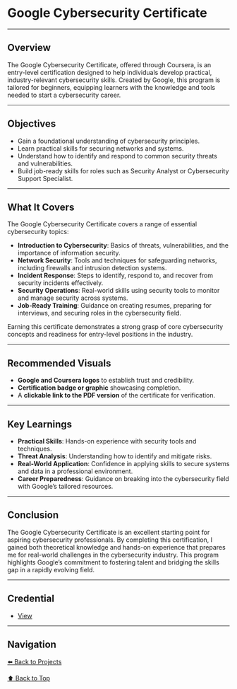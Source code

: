 # Google Cybersecurity Certificate

---

## Overview
The Google Cybersecurity Certificate, offered through Coursera, is an entry-level certification designed to help individuals develop practical, industry-relevant cybersecurity skills. Created by Google, this program is tailored for beginners, equipping learners with the knowledge and tools needed to start a cybersecurity career.

---

## Objectives
- Gain a foundational understanding of cybersecurity principles.
- Learn practical skills for securing networks and systems.
- Understand how to identify and respond to common security threats and vulnerabilities.
- Build job-ready skills for roles such as Security Analyst or Cybersecurity Support Specialist.

---

## What It Covers
The Google Cybersecurity Certificate covers a range of essential cybersecurity topics:

- **Introduction to Cybersecurity**: Basics of threats, vulnerabilities, and the importance of information security.
- **Network Security**: Tools and techniques for safeguarding networks, including firewalls and intrusion detection systems.
- **Incident Response**: Steps to identify, respond to, and recover from security incidents effectively.
- **Security Operations**: Real-world skills using security tools to monitor and manage security across systems.
- **Job-Ready Training**: Guidance on creating resumes, preparing for interviews, and securing roles in the cybersecurity field.

Earning this certificate demonstrates a strong grasp of core cybersecurity concepts and readiness for entry-level positions in the industry.

---

## Recommended Visuals
- **Google and Coursera logos** to establish trust and credibility.
- **Certification badge or graphic** showcasing completion.
- A **clickable link to the PDF version** of the certificate for verification.

---

## Key Learnings
- **Practical Skills**: Hands-on experience with security tools and techniques.
- **Threat Analysis**: Understanding how to identify and mitigate risks.
- **Real-World Application**: Confidence in applying skills to secure systems and data in a professional environment.
- **Career Preparedness**: Guidance on breaking into the cybersecurity field with Google’s tailored resources.

---

## Conclusion
The Google Cybersecurity Certificate is an excellent starting point for aspiring cybersecurity professionals. By completing this certification, I gained both theoretical knowledge and hands-on experience that prepares me for real-world challenges in the cybersecurity industry. This program highlights Google’s commitment to fostering talent and bridging the skills gap in a rapidly evolving field.

---

## Credential
- [View](Google-Cybersecurity-Certificate.pdf)

---
## Navigation
[⬅️ Back to Projects](https://c-razo.github.io/portfolio-v2/#projects)

[⬆️ Back to Top](#google-cybersecurity-certificate)
